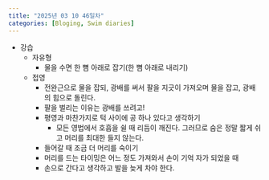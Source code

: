 ```yaml
---
title: "2025년 03 10 46일차"
categories: [Bloging, Swim diaries]
---
```


- 강습
  - 자유형
    - 물을 수면 한 뼘 아래로 잡기(한 뼘 아래로 내리기)
  - 접영
    - 전완근으로 물을 잡되, 광배를 써서 팔을 지긋이 가져오며 물을 잡고, 광배의 힘으로 돌린다. 
    - 팔을 벌리는 이유는 광배를 쓰려고! 
    - 평영과 마찬가지로 턱 사이에 공 하나 있다고 생각하기 
      - 모든 영법에서 호흡을 쉴 때 리듬이 깨진다. 그러므로 숨은 정말 짧게 쉬고 머리를 최대한 들지 않는다. 
    - 들어갈 때 조금 더 머리를 숙이기
    -  머리를 드는 타이밍은 어느 정도 가져와서 손이 기억 자가 되었을 때
    - 손으로 간다고 생각하고 발을 늦게 차야 한다.